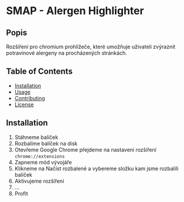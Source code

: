 # SMAP - Alergen Highlighter

## Popis

Rozšíření pro chromium prohlížeče, které umožňuje uživateli zvýraznit potravinové alergeny na procházených stránkách.

## Table of Contents

- [Installation](#installation)
- [Usage](#usage)
- [Contributing](#contributing)
- [License](#license)

## Installation

1. Stáhneme balíček
2. Rozbalíme balíček na disk
3. Otevřeme Google Chrome přejdeme na nastavení rozšíření `chrome://extensions`
4. Zapneme mód vývojáře
5. Klikneme na Načíst rozbalené a vybereme složku kam jsme rozbalili balíček
6. Aktivujeme rozšíření
7. ...
8. Profit

